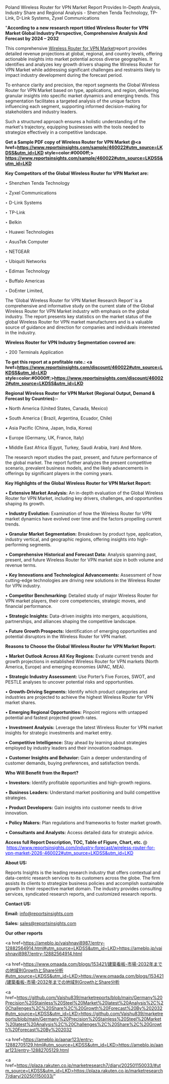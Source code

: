 Poland Wireless Router for VPN Market Report Provides In-Depth Analysis, Industry Share and Regional Analysis - Shenzhen Tenda Technology, TP-Link, D-Link Systems, Zyxel Communications

"<strong>According to a new research report titled Wireless Router for VPN Market Global Industry Perspective, Comprehensive Analysis And Forecast by 2024 – 2032</strong>

This comprehensive <a href=https://www.reportsinsights.com/sample/460022>Wireless Router for VPN Market</a>report provides detailed revenue projections at global, regional, and country levels, offering actionable insights into market potential across diverse geographies. It identifies and analyzes key growth drivers shaping the Wireless Router for VPN Market while addressing significant challenges and restraints likely to impact industry development during the forecast period.

To enhance clarity and precision, the report segments the Global Wireless Router for VPN Market based on type, applications, and region, delivering granular insights into specific market dynamics and emerging trends. This segmentation facilitates a targeted analysis of the unique factors influencing each segment, supporting informed decision-making for stakeholders and industry leaders.

Such a structured approach ensures a holistic understanding of the market's trajectory, equipping businesses with the tools needed to strategize effectively in a competitive landscape.

<strong>Get a Sample PDF copy of Wireless Router for VPN Market </strong><strong>@<a href=https://www.reportsinsights.com/sample/460022#utm_source=LKDSS&utm_id=LKD style=color:#0000ff;> https://www.reportsinsights.com/sample/460022#utm_source=LKDSS&utm_id=LKD</a></strong></font>

<strong>Key Competitors of the Global Wireless Router for VPN Market are:</strong>

‣ Shenzhen Tenda Technology

‣ Zyxel Communications

‣ D-Link Systems

‣ TP-Link

‣ Belkin

‣ Huawei Technologies

‣ AsusTek Computer

‣ NETGEAR

‣ Ubiquiti Networks

‣ Edimax Technology

‣ Buffalo Americas

‣ DoEnter Limited,

The ‘Global Wireless Router for VPN Market Research Report’ is a comprehensive and informative study on the current state of the Global Wireless Router for VPN Market industry with emphasis on the global industry. The report presents key statistics on the market status of the global Wireless Router for VPN market manufacturers and is a valuable source of guidance and direction for companies and individuals interested in the industry.

<strong>Wireless Router for VPN Industry Segmentation covered are:</strong>

‣ 200 Terminals Application

<strong>To get this report at a profitable rate.: <a href=https://www.reportsinsights.com/discount/460022#utm_source=LKDSS&utm_id=LKD style=color:#0000ff;>https://www.reportsinsights.com/discount/460022#utm_source=LKDSS&utm_id=LKD</a></strong></font>

<strong>Regional Wireless Router for VPN Market (Regional Output, Demand &amp; Forecast by Countries):-</strong>

• North America (United States, Canada, Mexico)

• South America ( Brazil, Argentina, Ecuador, Chile)

• Asia Pacific (China, Japan, India, Korea)

• Europe (Germany, UK, France, Italy)

• Middle East Africa (Egypt, Turkey, Saudi Arabia, Iran) And More.

The research report studies the past, present, and future performance of the global market. The report further analyzes the present competitive scenario, prevalent business models, and the likely advancements in offerings by significant players in the coming years.

<strong>Key Highlights of the Global Wireless Router for VPN Market Report:</strong>

• <strong>Extensive Market Analysis:</strong> An in-depth evaluation of the Global Wireless Router for VPN Market, including key drivers, challenges, and opportunities shaping its growth.

• <strong>Industry Evolution:</strong> Examination of how the Wireless Router for VPN market dynamics have evolved over time and the factors propelling current trends.

• <strong>Granular Market Segmentation:</strong> Breakdown by product type, application, industry vertical, and geographic regions, offering insights into high-performing segments.

• <strong>Comprehensive Historical and Forecast Data:</strong> Analysis spanning past, present, and future Wireless Router for VPN market size in both volume and revenue terms.

• <strong>Key Innovations and Technological Advancements:</strong> Assessment of how cutting-edge technologies are driving new solutions in the Wireless Router for VPN industry.

• <strong>Competitor Benchmarking:</strong> Detailed study of major Wireless Router for VPN market players, their core competencies, strategic moves, and financial performance.

• <strong>Strategic Insights:</strong> Data-driven insights into mergers, acquisitions, partnerships, and alliances shaping the competitive landscape.

• <strong>Future Growth Prospects:</strong> Identification of emerging opportunities and potential disruptors in the Wireless Router for VPN market.

<strong>Reasons to Choose the Global Wireless Router for VPN Market Report:</strong>

• <strong>Market Outlook Across All Key Regions:</strong> Evaluate current trends and growth projections in established Wireless Router for VPN markets (North America, Europe) and emerging economies (APAC, MEA).

• <strong>Strategic Industry Assessment:</strong> Use Porter’s Five Forces, SWOT, and PESTLE analyses to uncover potential risks and opportunities.

• <strong>Growth-Driving Segments:</strong> Identify which product categories and industries are projected to achieve the highest Wireless Router for VPN market shares.

• <strong>Emerging Regional Opportunities:</strong> Pinpoint regions with untapped potential and fastest projected growth rates.

• <strong>Investment Analysis:</strong> Leverage the latest Wireless Router for VPN market insights for strategic investments and market entry.

• <strong>Competitive Intelligence:</strong> Stay ahead by learning about strategies employed by industry leaders and their innovation roadmaps.

• <strong>Customer Insights and Behavior:</strong> Gain a deeper understanding of customer demands, buying preferences, and satisfaction trends.

<strong>Who Will Benefit from the Report?</strong>

• <strong>Investors:</strong> Identify profitable opportunities and high-growth regions.

• <strong>Business Leaders:</strong> Understand market positioning and build competitive strategies.

• <strong>Product Developers:</strong> Gain insights into customer needs to drive innovation.

• <strong>Policy Makers:</strong> Plan regulations and frameworks to foster market growth.

• <strong>Consultants and Analysts:</strong> Access detailed data for strategic advice.
</ul>
<strong>Access full Report Description, TOC, Table of Figure, Chart, etc. </strong>@  <a href=https://www.reportsinsights.com/industry-forecast/wireless-router-for-vpn-market-2026-460022#utm_source=LKDSS&utm_id=LKD style=color:#0000ff;>https://www.reportsinsights.com/industry-forecast/wireless-router-for-vpn-market-2026-460022#utm_source=LKDSS&utm_id=LKD</a></font>

<strong><strong>About US</strong>:</strong>

Reports Insights is the leading research industry that offers contextual and data-centric research services to its customers across the globe. The firm assists its clients to strategize business policies and accomplish sustainable growth in their respective market domain. The industry provides consulting services, syndicated research reports, and customized research reports.

<strong>Contact US:</strong>

<p class=""""><b>Email:</b> <a href=mailto:info@reportsinsights.com>info@reportsinsights.com</a></p>
<p class=""""><b>Sales:</b> <a href=mailto:sales@reportsinsights.com>sales@reportsinsights.com</a></p>

<strong>Our other reports</strong>

<a href=https://ameblo.jp/vaishnavi8987/entry-12882564914.html#utm_source=LKDSS&utm_id=LKD>https://ameblo.jp/vaishnavi8987/entry-12882564914.html</a>

<a href=https://www.omaada.com/blogs/153421/建築看板-市場-2032年までの地域別GrowthとShare分析#utm_source=LKDSS&utm_id=LKD>https://www.omaada.com/blogs/153421/建築看板-市場-2032年までの地域別GrowthとShare分析</a>

<a href=https://github.com/Vaishu839/marketreports/blob/main/Germany%20Precision%20Stainless%20Steel%20Market%20latest%20Analysis%2C%20Challenges%2C%20Share%2C%20Growth%20Forecast%20By%202032#utm_source=LKDSS&utm_id=LKD>https://github.com/Vaishu839/marketreports/blob/main/Germany%20Precision%20Stainless%20Steel%20Market%20latest%20Analysis%2C%20Challenges%2C%20Share%2C%20Growth%20Forecast%20By%202032</a>

<a href=https://ameblo.jp/aanar123/entry-12882705129.html#utm_source=LKDSS&utm_id=LKD>https://ameblo.jp/aanar123/entry-12882705129.html</a>

<a href=https://plaza.rakuten.co.jp/marketresearch7/diary/202501150033/#utm_source=LKDSS&utm_id=LKD>https://plaza.rakuten.co.jp/marketresearch7/diary/202501150033/</a>"

